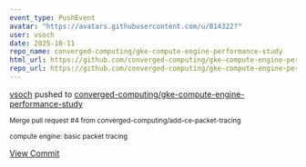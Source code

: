 ```yaml
---
event_type: PushEvent
avatar: "https://avatars.githubusercontent.com/u/814322?"
user: vsoch
date: 2025-10-11
repo_name: converged-computing/gke-compute-engine-performance-study
html_url: https://github.com/converged-computing/gke-compute-engine-performance-study/commit/41e0db27f6dbf7cc2c9878d53e59f82d396b6fad
repo_url: https://github.com/converged-computing/gke-compute-engine-performance-study
---
```


<a href='https://github.com/vsoch' target='_blank'>vsoch</a> pushed to <a href='https://github.com/converged-computing/gke-compute-engine-performance-study' target='_blank'>converged-computing/gke-compute-engine-performance-study</a>

<small>Merge pull request #4 from converged-computing/add-ce-packet-tracing

compute engine: basic packet tracing</small>

<a href='https://github.com/converged-computing/gke-compute-engine-performance-study/commit/41e0db27f6dbf7cc2c9878d53e59f82d396b6fad' target='_blank'>View Commit</a>